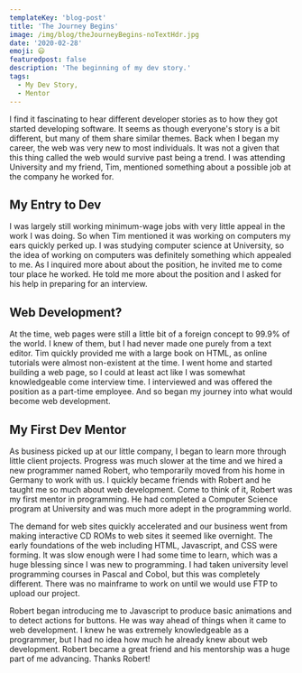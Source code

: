 ```yaml
---
templateKey: 'blog-post'
title: 'The Journey Begins'
image: /img/blog/theJourneyBegins-noTextHdr.jpg
date: '2020-02-28'
emoji: 😃
featuredpost: false
description: 'The beginning of my dev story.'
tags:
  - My Dev Story,
  - Mentor
---
```


I find it fascinating to hear different developer stories as to how they got started developing software. It seems as though everyone's story is a bit different, but many of them share similar themes. Back when I began my career, the web was very new to most individuals. It was not a given that this thing called the web would survive past being a trend. I was attending University and my friend, Tim, mentioned something about a possible job at the company he worked for.

## My Entry to Dev

I was largely still working minimum-wage jobs with very little appeal in the work I was doing. So when Tim mentioned it was working on computers my ears quickly perked up. I was studying computer science at University, so the idea of working on computers was definitely something which appealed to me. As I inquired more about about the position, he invited me to come tour place he worked. He told me more about the position and I asked for his help in preparing for an interview.

## Web Development?

At the time, web pages were still a little bit of a foreign concept to 99.9% of the world. I knew of them, but I had never made one purely from a text editor. Tim quickly provided me with a large book on HTML, as online tutorials were almost non-existent at the time. I went home and started building a web page, so I could at least act like I was somewhat knowledgeable come interview time. I interviewed and was offered the position as a part-time employee. And so began my journey into what would become web development.

## My First Dev Mentor

As business picked up at our little company, I began to learn more through little client projects. Progress was much slower at the time and we hired a new programmer named Robert, who temporarily moved from his home in Germany to work with us. I quickly became friends with Robert and he taught me so much about web development. Come to think of it, Robert was my first mentor in programming. He had completed a Computer Science program at University and was much more adept in the programming world.

The demand for web sites quickly accelerated and our business went from making interactive CD ROMs to web sites it seemed like overnight. The early foundations of the web including HTML, Javascript, and CSS were forming. It was slow enough were I had some time to learn, which was a huge blessing since I was new to programming. I had taken university level programming courses in Pascal and Cobol, but this was completely different. There was no mainframe to work on until we would use FTP to upload our project.

Robert began introducing me to Javascript to produce basic animations and to detect actions for buttons. He was way ahead of things when it came to web development. I knew he was extremely knowledgeable as a programmer, but I had no idea how much he already knew about web development. Robert became a great friend and his mentorship was a huge part of me advancing. Thanks Robert!
